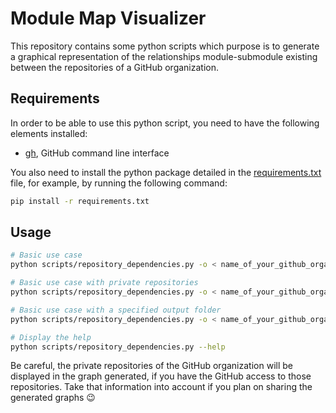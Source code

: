 # Module Map Visualizer

This repository contains some python scripts which purpose is to generate a graphical representation of the relationships module-submodule existing between the repositories of a GitHub organization.

## Requirements

In order to be able to use this python script, you need to have the following elements installed:
- [gh](https://cli.github.com/), GitHub command line interface

You also need to install the python package detailed in the [requirements.txt](requirements.txt) file, for example, by running the following command:
```bash
pip install -r requirements.txt
```

## Usage

```bash
# Basic use case
python scripts/repository_dependencies.py -o < name_of_your_github_organization >

# Basic use case with private repositories
python scripts/repository_dependencies.py -o < name_of_your_github_organization > --with-private-repository

# Basic use case with a specified output folder
python scripts/repository_dependencies.py -o < name_of_your_github_organization > --output-folder < path/to/folder >

# Display the help
python scripts/repository_dependencies.py --help
```

Be careful, the private repositories of the GitHub organization will be displayed in the graph generated, if you have the GitHub access to those repositories. Take that information into account if you plan on sharing the generated graphs 😉
